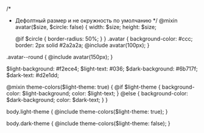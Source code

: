 /\*

- Дефолтный размер и не окружность по умолчанию
  \*/
  @mixin avatar($size, $circle: false) {
  width: $size;
  height: $size;

  @if \$circle {
  border-radius: 50%;
  }
  }
  .avatar {
  background-color: #ccc;
  border: 2px solid #2a2a2a;
  @include avatar(100px);
  }

.avatar--round {
@include avatar(150px);
}

$light-background: #f2ece4;
$light-text: #036;
$dark-background: #6b717f;
$dark-text: #d2e1dd;

@mixin theme-colors($light-theme: true) {
  @if $light-theme {
background-color: $light-background;
    color: $light-text;
} @else {
background-color: $dark-background;
    color: $dark-text;
}
}

body.light-theme {
@include theme-colors(\$light-theme: true);
}

body.dark-theme {
@include theme-colors(\$light-theme: false);
}
